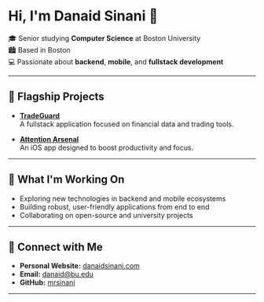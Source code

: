 # Hi, I'm Danaid Sinani 👋

🎓 Senior studying **Computer Science** at Boston University  
🏙️ Based in Boston  
💻 Passionate about **backend**, **mobile**, and **fullstack development**

---

## 🚀 Flagship Projects

- **[TradeGuard](https://github.com/mrsinani/TradeGuard)**  
  A fullstack application focused on financial data and trading tools.

- **[Attention Arsenal](https://apps.apple.com/us/app/attention-arsenal/id6749694041)**  
  An iOS app designed to boost productivity and focus.

---

## 🌱 What I'm Working On

- Exploring new technologies in backend and mobile ecosystems
- Building robust, user-friendly applications from end to end
- Collaborating on open-source and university projects

---

## 🔗 Connect with Me

- **Personal Website:** [danaidsinani.com](https://danaidsinani.com/)
- **Email:** danaid@bu.edu
- **GitHub:** [mrsinani](https://github.com/mrsinani)

---

